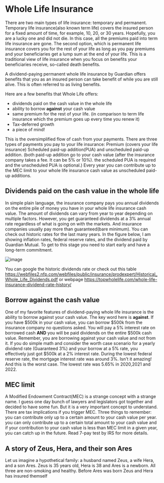 # Whole Life Insurance

There are two main types of life insurance: temporary and permanent. Temporary life insurance(also known term life) covers the insured person for a fixed amount of time, for example, 10, 20, or 30 years. Hopefully, you are a lucky one and did not die. In this case, all the premiums paid into term life insurance are gone. The second option, which is permanent life insurance covers you for the rest of your life as long as you pay premiums and your beneficiaries get a lump sum at the end of your life. This is a traditional view of life insurance when you focus on benefits your beneficiaries receive, so-called death benefits. 

A dividend-paying permanent whole life insurance by Guardian offers benefits that you as an insured person can take benefit of while you are still alive. This is often referred to as living benefits.

Here are a few benefits that Whole Life offers:
- dividends paid on the cash value in the whole life 
- ability to borrow **against** your cash value
- same premium for the rest of your life. (in comparison to term life insurance which the premium goes up every time you renew it)
- Tax-deferred growth
- a piece of mind!

This is the oversimplified flow of cash from your payments.  There are three types of payments you pay to your life insurance: 
Premium (covers your life insurance)
Scheduled paid-up addition(PUA) and unscheduled paid-up addition. (both paid-up addition go to your cash value (after the insurance company takes a fee. It can be 5% or 10%). the scheduled PUA is required and the unscheduled PUA is optional.)
Every year you can contribute up to the MEC limit to your whole life insurance cash value as unscheduled paid-up additions.

## Dividends paid on the cash value in the whole life 
In simple plain language, the insurance company pays you annual dividends on the entire pile of money you have in your whole life insurance cash value. The amount of dividends can vary from year to year depending on multiple factors. However, you get guaranteed dividends at a 3% annual rate regardless of what is going on with the markets. And insurance companies usually pay more than guaranteed(bare minimum). You can check out historic rates for the last many years. In the figure below, I am showing inflation rates, federal reserve rates, and the dividend paid by Guardian Mutual. To get to this stage you need to start early and have a long-term commitment.


![image](https://user-images.githubusercontent.com/29989124/204940865-0baf5aa2-1bfc-400e-b038-a45fb8eabcec.png)

You can google the historic dividends rate or check out this table https://webfiles2.nfp.com/webfiles/public/insurance/prodexpert/Historical_Whole_Life_Dividends.pdf or webpage https://topwholelife.com/whole-life-insurance-dividend-rate-history/


## Borrow against the cash value

One of my favorite features of dividend-paying whole life insurance is the ability to borrow against your cash value. The key word here is **against**. If you have $500k in your cash value, you can borrow $500k from the insurance company no questions asked. You will pay a 5% interest rate on borrowed cash **AND** you will be paid dividends on the entire $500k cash value. Remember, you are borrowing against your cash value and not from it. If you do simple math and consider the worth case scenario for a yearly dividend rate (Guaranteed 3%) and your borrow at a 5% rate, you effectively just got $500k at a 2% interest rate. During the lowest federal reserve rate, the mortgage interest rate was around 3%. Isn't it amazing! And this is the worst case. The lowest rate was 5.65% in 2020,2021 and 2022.
 



## MEC limit
A Modified Endowment Contract(MEC) is a strange concept with a strange name. I guess one day bunch of lawyers and legislators got together and decided to have some fun. But it is a very important concept to understand. There are tax implications if you trigger MEC. Three things to remember: 
you can contribute only up to a certain amount to your cash value per year. 
you can only contribute up to a certain total amount to your cash value and 
if your contribution to your cash value is less than MEC limit in a given year, you can catch up in the future. Read 7-pay test by IRS for more details.


## A story of Zeus, Hera, and their son Ares

Let us imagine a hypothetical family: a husband named Zeus, a wife Hera, and a son Ares. Zeus is 35 years old, Hera is 38 and Ares is a newborn. All three are non-smoking and healthy. Before Ares was born Zeus and Hera has insured themself
